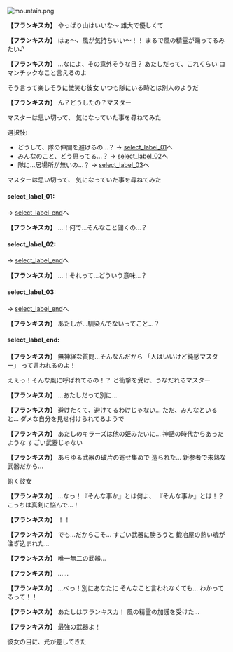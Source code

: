 
![mountain.png](../images/backgrounds/mountain.png)

**【フランキスカ】**
やっぱり山はいいな〜
雄大で優しくて

**【フランキスカ】**
はぁ〜、風が気持ちいい〜！！
まるで風の精霊が踊ってるみたい♪

**【フランキスカ】**
…なによ、その意外そうな目？
あたしだって、これくらい
ロマンチックなこと言えるのよ

そう言って楽しそうに微笑む彼女
いつも隊にいる時とは別人のようだ

**【フランキスカ】**
ん？どうしたの？マスター

マスターは思い切って、
気になっていた事を尋ねてみた

選択肢:
- どうして、隊の仲間を避けるの…？ → [select_label_01](#select_label_01)へ
- みんなのこと、どう思ってる…？ → [select_label_02](#select_label_02)へ
- 隊に…居場所が無いの…？ → [select_label_03](#select_label_03)へ

マスターは思い切って、
気になっていた事を尋ねてみた

#### select_label_01:
 → [select_label_end](#select_label_end)へ

**【フランキスカ】**
…！何で…そんなこと聞くの…？

#### select_label_02:
 → [select_label_end](#select_label_end)へ

**【フランキスカ】**
…！それって…どういう意味…？

#### select_label_03:
 → [select_label_end](#select_label_end)へ

**【フランキスカ】**
あたしが…馴染んでないってこと…？

#### select_label_end:

**【フランキスカ】**
無神経な質問…そんなんだから
「人はいいけど鈍感マスター」
って言われるのよ！

えぇっ！そんな風に呼ばれてるの！？
と衝撃を受け、うなだれるマスター

**【フランキスカ】**
…あたしだって別に…

**【フランキスカ】**
避けたくて、避けてるわけじゃない…
ただ、みんなといると…
ダメな自分を見せ付けられてるようで

**【フランキスカ】**
あたしのキラーズは他の姫みたいに…
神話の時代からあったような
すごい武器じゃない

**【フランキスカ】**
あらゆる武器の破片の寄せ集めで
造られた…
新参者で未熟な武器だから…

俯く彼女

**【フランキスカ】**
…なっ！『そんな事か』とは何よ、
『そんな事か』とは！？
こっちは真剣に悩んで…！

**【フランキスカ】**
！！

**【フランキスカ】**
でも…だからこそ…
すごい武器に勝ろうと
鍛冶屋の熱い魂が注ぎ込まれた…

**【フランキスカ】**
唯一無二の武器…

**【フランキスカ】**
……

**【フランキスカ】**
…べっ！別にあなたに
そんなこと言われなくても…
わかってるって！！

**【フランキスカ】**
あたしはフランキスカ！
風の精霊の加護を受けた…

**【フランキスカ】**
最強の武器よ！

彼女の目に、光が差してきた